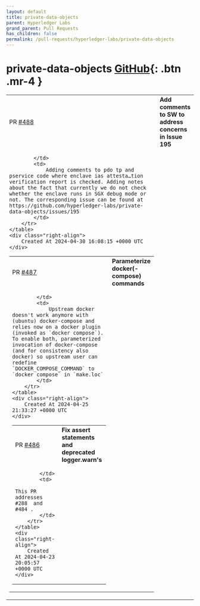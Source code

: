 ```yaml
---
layout: default
title: private-data-objects
parent: Hyperledger Labs
grand_parent: Pull Requests
has_children: false
permalink: /pull-requests/hyperledger-labs/private-data-objects
---
```


# private-data-objects <span class="fs-3 right-align">[GitHub](https://github.com/hyperledger-labs/private-data-objects){: .btn .mr-4 }</span>


<div>
    <table>
        <tr>
            <td>
                PR <a href="https://github.com/hyperledger-labs/private-data-objects/pull/488" class=".btn">#488</a>
            </td>
            <td>
                <b>
                    Add comments to SW to address concerns in Issue 195
                </b>
            </td>
        </tr>
        <tr>
            <td>
                
            </td>
            <td>
                Adding comments to pdo tp and pservice code where enclave ias attesta…tion verification report is checked. Adding notes about the fact that currently we do not check whether the enclave runs in SGX debug mode or not. The corresponding issue can be found at https://github.com/hyperledger-labs/private-data-objects/issues/195
            </td>
        </tr>
    </table>
    <div class="right-align">
        Created At 2024-04-30 16:08:15 +0000 UTC
    </div>
</div>

<div>
    <table>
        <tr>
            <td>
                PR <a href="https://github.com/hyperledger-labs/private-data-objects/pull/487" class=".btn">#487</a>
            </td>
            <td>
                <b>
                    Parameterize docker(-compose) commands
                </b>
            </td>
        </tr>
        <tr>
            <td>
                
            </td>
            <td>
                Upstream docker doesn't work anymore with (ubuntu) docker-compose and relies now on a docker plugin (invoked as `docker compose`).  To enable both, parameterized invocation of docker-compose (and for consistency also docker) so upstream user can redefine `DOCKER_COMPOSE_COMMAND` to `docker compose` in `make.loc` 
            </td>
        </tr>
    </table>
    <div class="right-align">
        Created At 2024-04-25 21:33:27 +0000 UTC
    </div>
</div>

<div>
    <table>
        <tr>
            <td>
                PR <a href="https://github.com/hyperledger-labs/private-data-objects/pull/486" class=".btn">#486</a>
            </td>
            <td>
                <b>
                    Fix assert statements and deprecated logger.warn's
                </b>
            </td>
        </tr>
        <tr>
            <td>
                
            </td>
            <td>
                This PR addresses #288  and #484 .
            </td>
        </tr>
    </table>
    <div class="right-align">
        Created At 2024-04-23 20:05:57 +0000 UTC
    </div>
</div>


